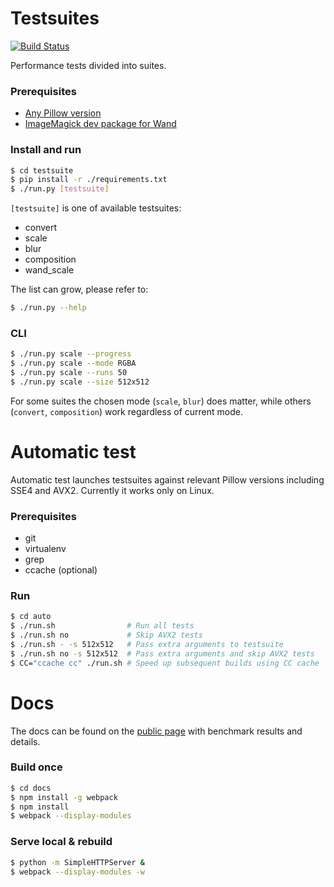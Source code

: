 # Testsuites

[![Build Status](https://travis-ci.org/python-pillow/pillow-perf.svg?branch=master)](https://travis-ci.org/python-pillow/pillow-perf)

Performance tests divided into suites.

### Prerequisites

* [Any Pillow version](https://pillow.readthedocs.io/en/latest/installation.html#basic-installation)
* [ImageMagick dev package for Wand](http://docs.wand-py.org/en/0.4.3/#requirements)

### Install and run

```bash
$ cd testsuite
$ pip install -r ./requirements.txt
$ ./run.py [testsuite]
```

`[testsuite]` is one of available testsuites:

* convert
* scale
* blur
* composition
* wand_scale

The list can grow, please refer to:

```bash
$ ./run.py --help
```

### CLI

```bash
$ ./run.py scale --progress
$ ./run.py scale --mode RGBA
$ ./run.py scale --runs 50
$ ./run.py scale --size 512x512
```

For some suites the chosen mode (`scale`, `blur`) does matter,
while others (`convert`, `composition`) work regardless of current mode.


# Automatic test

Automatic test launches testsuites against relevant Pillow versions
including SSE4 and AVX2.
Currently it works only on Linux.

### Prerequisites

* git
* virtualenv
* grep
* ccache (optional)

### Run

```bash
$ cd auto
$ ./run.sh                # Run all tests
$ ./run.sh no             # Skip AVX2 tests
$ ./run.sh - -s 512x512   # Pass extra arguments to testsuite
$ ./run.sh no -s 512x512  # Pass extra arguments and skip AVX2 tests
$ CC="ccache cc" ./run.sh # Speed up subsequent builds using CC cache
```


# Docs

The docs can be found on the [public page](https://python-pillow.org/pillow-perf/)
with benchmark results and details.

### Build once

```bash
$ cd docs
$ npm install -g webpack
$ npm install
$ webpack --display-modules
```

### Serve local & rebuild

```bash
$ python -m SimpleHTTPServer &
$ webpack --display-modules -w
```
